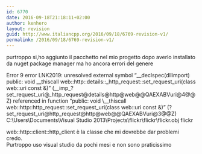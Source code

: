 ```yaml
---
id: 6770
date: 2016-09-18T21:18:11+02:00
author: kenhero
layout: revision
guid: http://www.italiancpp.org/2016/09/18/6769-revision-v1/
permalink: /2016/09/18/6769-revision-v1/
---
```

purtroppo si,ho aggiunto il pacchetto nel mio progetto dopo averlo installato da nuget package manager ma ho ancora errori del genere

Error 9 error LNK2019: unresolved external symbol &#8220;\_\_declspec(dllimport) public: void \_\_thiscall web::http::details::\_http\_request::set\_request\_uri(class web::uri const &)&#8221; (\_\_imp\_?set\_request\_uri@\_http\_request@details@http@web@@QAEXABVuri@4@@Z) referenced in function &#8220;public: void \\_\_thiscall web::http::http\_request::set\_request\_uri(class web::uri const &)&#8221; (?set\_request\_uri@http\_request@http@web@@QAEXABVuri@3@@Z) C:\Users\Documents\Visual Studio 2013\Projects\flickr\flickr\flickr.obj flickr

web::http::client::http_client è la classe che mi dovrebbe dar problemi credo.  
Purtroppo uso visual studio da pochi mesi e non sono praticissimo